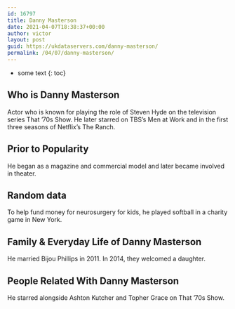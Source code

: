 ```yaml
---
id: 16797
title: Danny Masterson
date: 2021-04-07T18:38:37+00:00
author: victor
layout: post
guid: https://ukdataservers.com/danny-masterson/
permalink: /04/07/danny-masterson/
---
```


* some text
{: toc}


## Who is Danny Masterson



Actor who is known for playing the role of Steven Hyde on the television series That &#8217;70s Show. He later starred on TBS&#8217;s Men at Work and in the first three seasons of Netflix&#8217;s The Ranch.

                
                
                
## Prior to Popularity



He began as a magazine and commercial model and later became involved in theater.

                
                
                
## Random data



To help fund money for neurosurgery for kids, he played softball in a charity game in New York.

                
                
                
## Family & Everyday Life of Danny Masterson



He married Bijou Phillips in 2011. In 2014, they welcomed a daughter. 

                
                
                
## People Related With Danny Masterson



He starred alongside Ashton Kutcher and Topher Grace on That &#8217;70s Show.

                
              
            
          
          
          
